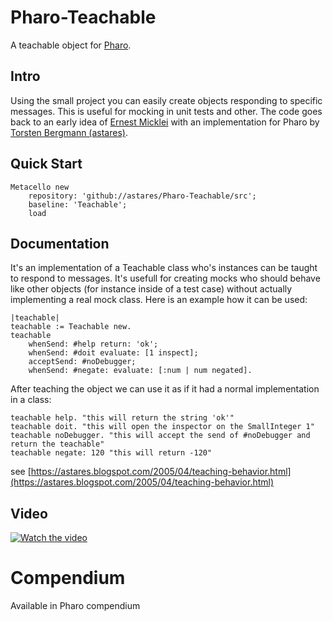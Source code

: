 # Pharo-Teachable
A teachable object for [Pharo](http://www.pharo.org).

## Intro

Using the small project you can easily create objects responding to specific messages. This is useful for mocking in unit tests and other. The code goes back to an early idea of [Ernest Micklei](https://github.com/emicklei) with an implementation for Pharo by [Torsten Bergmann (astares)](http://www.github.com/astares).

## Quick Start

```Smalltalk
Metacello new 
	repository: 'github://astares/Pharo-Teachable/src';
	baseline: 'Teachable';
	load 	
```

## Documentation

It's an implementation of a Teachable class who's instances can be taught to respond to messages. It's usefull for creating mocks who should behave like other objects (for instance inside of a test case) without actually implementing a real mock class. Here is an example how it can be used:

```Smalltalk
|teachable|
teachable := Teachable new.
teachable
    whenSend: #help return: 'ok';
    whenSend: #doit evaluate: [1 inspect];
    acceptSend: #noDebugger;
    whenSend: #negate: evaluate: [:num | num negated].
```

After teaching the object we can use it as if it had a normal implementation in a class:

```Smalltalk
teachable help. "this will return the string 'ok'"
teachable doit. "this will open the inspector on the SmallInteger 1"
teachable noDebugger. "this will accept the send of #noDebugger and return the teachable"
teachable negate: 120 "this will return -120"
```

see [https://astares.blogspot.com/2005/04/teaching-behavior.html](https://astares.blogspot.com/2005/04/teaching-behavior.html)

## Video

[![Watch the video](https://img.youtube.com/vi/aJCX4Rpp9AU/hqdefault.jpg)](https://www.youtube.com/watch?time_continue=1&v=aJCX4Rpp9AU)

# Compendium

Available in Pharo compendium
